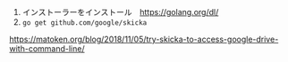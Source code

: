 1. インストーラーをインストール　https://golang.org/dl/
2. `go get github.com/google/skicka`

https://matoken.org/blog/2018/11/05/try-skicka-to-access-google-drive-with-command-line/
